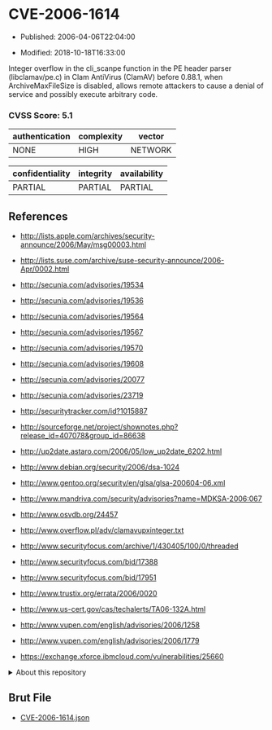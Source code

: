 # CVE-2006-1614

- Published: 2006-04-06T22:04:00

- Modified: 2018-10-18T16:33:00

Integer overflow in the cli_scanpe function in the PE header parser (libclamav/pe.c) in Clam AntiVirus (ClamAV) before 0.88.1, when ArchiveMaxFileSize is disabled, allows remote attackers to cause a denial of service and possibly execute arbitrary code.

### CVSS Score: **5.1**

| authentication | complexity | vector |
| --- | --- | --- |
| NONE | HIGH | NETWORK |

| confidentiality | integrity | availability |
| --- | --- | --- |
| PARTIAL | PARTIAL | PARTIAL |

## References

* http://lists.apple.com/archives/security-announce/2006/May/msg00003.html

* http://lists.suse.com/archive/suse-security-announce/2006-Apr/0002.html

* http://secunia.com/advisories/19534

* http://secunia.com/advisories/19536

* http://secunia.com/advisories/19564

* http://secunia.com/advisories/19567

* http://secunia.com/advisories/19570

* http://secunia.com/advisories/19608

* http://secunia.com/advisories/20077

* http://secunia.com/advisories/23719

* http://securitytracker.com/id?1015887

* http://sourceforge.net/project/shownotes.php?release_id=407078&group_id=86638

* http://up2date.astaro.com/2006/05/low_up2date_6202.html

* http://www.debian.org/security/2006/dsa-1024

* http://www.gentoo.org/security/en/glsa/glsa-200604-06.xml

* http://www.mandriva.com/security/advisories?name=MDKSA-2006:067

* http://www.osvdb.org/24457

* http://www.overflow.pl/adv/clamavupxinteger.txt

* http://www.securityfocus.com/archive/1/430405/100/0/threaded

* http://www.securityfocus.com/bid/17388

* http://www.securityfocus.com/bid/17951

* http://www.trustix.org/errata/2006/0020

* http://www.us-cert.gov/cas/techalerts/TA06-132A.html

* http://www.vupen.com/english/advisories/2006/1258

* http://www.vupen.com/english/advisories/2006/1779

* https://exchange.xforce.ibmcloud.com/vulnerabilities/25660

<details>
<summary>About this repository</summary> 

  This repository is part of the project [Live Hack CVE](https://github.com/Live-Hack-CVE). Main website can be found [www.live-hack.org](https://www.live-hack.org) 
  
  Made by [Sn0wAlice](https://github.com/Sn0wAlice) for the people that care about security and need to have a feed of the latest CVEs. Hope you enjoy it, don't forget to star the repo and follow me on [Twitter](https://twitter.com/Sn0wAlice) and [Github](https://github.com/Sn0wAlice). And that is my [personnal website](https://www.alice-snow.me/)

  - [Home Page](https://github.com/Live-Hack-CVE)
  - [Framework](https://github.com/Live-Hack-CVE/cve-framework)
  - [CVE database](https://github.com/Live-Hack-CVE/full_database)
  - [Changelog](https://github.com/Live-Hack-CVE/Changelog)
</details>

## Brut File

* [CVE-2006-1614.json](https://raw.githubusercontent.com/Live-Hack-CVE/full_database/main/cves/2006/CVE-2006-1614.json)

